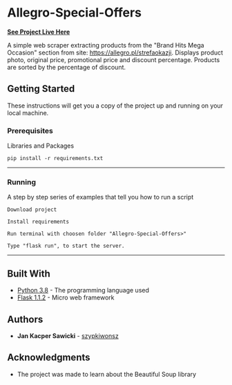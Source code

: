 # Allegro-Special-Offers 
[**See Project Live Here**](https://allegro-special-offers.herokuapp.com/)

A simple web scraper extracting products from the "Brand Hits Mega Occasion" section from site: https://allegro.pl/strefaokazji. 
Displays product photo, original price, promotional price and discount percentage. 
Products are sorted by the percentage of discount.

## Getting Started

These instructions will get you a copy of the project up and running on your local machine.

### Prerequisites

Libraries and Packages

```
pip install -r requirements.txt
```
---

### Running

A step by step series of examples that tell you how to run a script

```
Download project
```
```
Install requirements
```
```
Run terminal with choosen folder "Allegro-Special-Offers>"
```
```
Type "flask run", to start the server.
```
---
## Built With

* [Python 3.8](https://www.python.org/) - The programming language used
* [Flask 1.1.2](https://flask.palletsprojects.com/) -  Micro web framework

## Authors

* **Jan Kacper Sawicki** - [szypkiwonsz](https://github.com/szypkiwonsz)

## Acknowledgments

* The project was made to learn about the Beautiful Soup library
